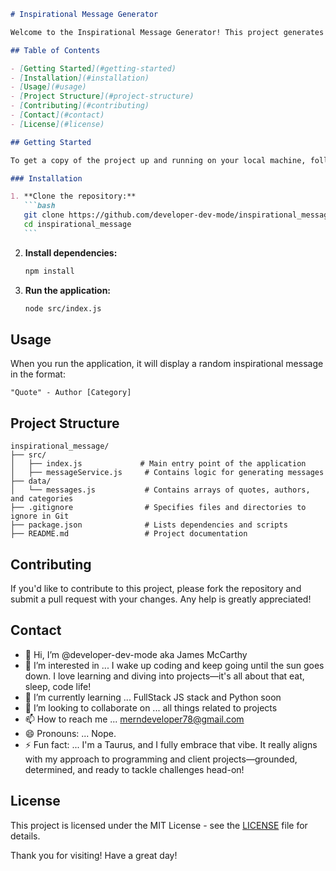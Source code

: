 ````markdown
# Inspirational Message Generator

Welcome to the Inspirational Message Generator! This project generates random inspirational quotes along with their authors and categories. It's built using Node.js.

## Table of Contents

- [Getting Started](#getting-started)
- [Installation](#installation)
- [Usage](#usage)
- [Project Structure](#project-structure)
- [Contributing](#contributing)
- [Contact](#contact)
- [License](#license)

## Getting Started

To get a copy of the project up and running on your local machine, follow these steps.

### Installation

1. **Clone the repository:**
   ```bash
   git clone https://github.com/developer-dev-mode/inspirational_message.git
   cd inspirational_message
   ```
````

2. **Install dependencies:**

   ```bash
   npm install
   ```

3. **Run the application:**

   ```bash
   node src/index.js
   ```

## Usage

When you run the application, it will display a random inspirational message in the format:

```
"Quote" - Author [Category]
```

## Project Structure

```plaintext
inspirational_message/
├── src/
│   ├── index.js             # Main entry point of the application
│   ├── messageService.js     # Contains logic for generating messages
├── data/
│   └── messages.js           # Contains arrays of quotes, authors, and categories
├── .gitignore                # Specifies files and directories to ignore in Git
├── package.json              # Lists dependencies and scripts
├── README.md                 # Project documentation
```

## Contributing

If you'd like to contribute to this project, please fork the repository and submit a pull request with your changes. Any help is greatly appreciated!

## Contact

- 👋 Hi, I’m @developer-dev-mode aka James McCarthy
- 👀 I’m interested in ... I wake up coding and keep going until the sun goes down. I love learning and diving into projects—it's all about that eat, sleep, code life!
- 🌱 I’m currently learning ... FullStack JS stack and Python soon
- 💞️ I’m looking to collaborate on ... all things related to projects
- 📫 How to reach me ... <merndeveloper78@gmail.com>
- 😄 Pronouns: ... Nope.
- ⚡ Fun fact: ... I'm a Taurus, and I fully embrace that vibe. It really aligns with my approach to programming and client projects—grounded, determined, and ready to tackle challenges head-on!

## License

This project is licensed under the MIT License - see the [LICENSE](LICENSE) file for details.

Thank you for visiting! Have a great day!
